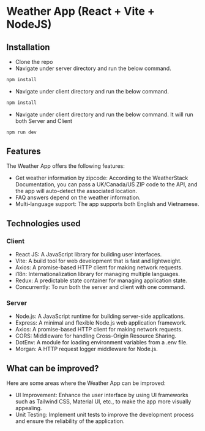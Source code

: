 # Weather App (React + Vite + NodeJS)

## Installation

- Clone the repo
- Navigate under server directory and run the below command.
```sh
npm install
```

- Navigate under client directory and run the below command.
```sh
npm install
```

- Navigate under client directory and run the below command. It will run both Server and Client 
```sh
npm run dev
```

## Features
The Weather App offers the following features:

- Get weather information by zipcode: According to the WeatherStack Documentation, you can pass a UK/Canada/US ZIP code to the API, and the app will auto-detect the associated location.
- FAQ answers depend on the weather information.
- Multi-language support: The app supports both English and Vietnamese.

## Technologies used
### Client
- React JS: A JavaScript library for building user interfaces.
- Vite: A build tool for web development that is fast and lightweight.
- Axios: A promise-based HTTP client for making network requests.
- i18n: Internationalization library for managing multiple languages.
- Redux: A predictable state container for managing application state.
- Concurrently: To run both the server and client with one command.

### Server
- Node.js: A JavaScript runtime for building server-side applications.
- Express: A minimal and flexible Node.js web application framework.
- Axios: A promise-based HTTP client for making network requests.
- CORS: Middleware for handling Cross-Origin Resource Sharing.
- DotEnv: A module for loading environment variables from a .env file.
- Morgan: A HTTP request logger middleware for Node.js.

## What can be improved?
Here are some areas where the Weather App can be improved:

- UI Improvement: Enhance the user interface by using UI frameworks such as Tailwind CSS, Material UI, etc., to make the app more visually appealing.
- Unit Testing: Implement unit tests to improve the development process and ensure the reliability of the application.

